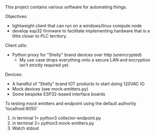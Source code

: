This project contains various software for automating things.

Objectives:
- lightweight client that can run on a windows/linux compute node
- develop esp32 firmware to facilitate implementing hardware that is
  a little closer to PLC territory.

Client utils:
- Python proxy for "Shelly" brand devices over http (unencrypted)
  - My use case drops everything onto a secure LAN and encryption isn't
    strictly required yet.

Devices:
- A handful of "Shelly" brand IOT products to start doing 120VAC IO
- Mock devices (see mock-emitters.py)
- Some bespoke ESP32-based interface boards


To testing mock emitters and endpoint using the default authority 'localhost:9050'
1) in terminal 1> python3 collector-endpoint.py
2) in terminal 2> python3 mock-emitters.py
3) Watch stdout

